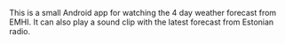 This is a small Android app for watching the 4 day weather forecast from EMHI. It can also play a sound clip with the latest forecast from Estonian radio.
